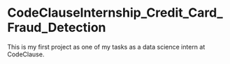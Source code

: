 # CodeClauseInternship_Credit_Card_Fraud_Detection
This is my first project as one of my tasks as a data science intern at CodeClause.
